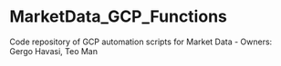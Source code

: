 # MarketData_GCP_Functions
Code repository of GCP automation scripts for Market Data - Owners: Gergo Havasi, Teo Man
